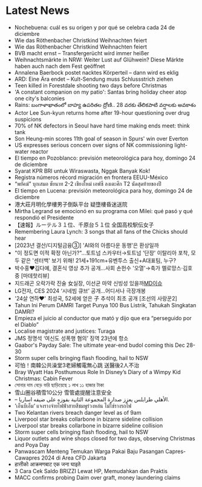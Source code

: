 # Latest News
-  Nochebuena: cuál es su origen y por qué se celebra cada 24 de diciembre
-  Wie das Röthenbacher Christkind Weihnachten feiert
-  Wie das Röthenbacher Christkind Weihnachten feiert
-  BVB macht ernst – Transfergerücht wird immer heißer
-  Weihnachtsmärkte in NRW: Weiter Lust auf Glühwein? Diese Märkte haben auch nach dem Fest geöffnet
-  Annalena Baerbock postet nacktes Körperteil – dann wird es eklig
-  ARD: Eine Ära endet – Kult-Sendung muss Schlussstrich ziehen
-  Teen killed in Forestdale shooting two days before Christmas
-  'A constant companion on my patio': Santas bring holiday cheer atop one city's balconies
-  Rains: బంగాళాఖాతంలో బాహ్య ఉపరితల ద్రోణి.. 28 వరకు తేలికపాటి వర్షాలకు అవకాశం
-  Actor Lee Sun-kyun returns home after 19-hour questioning over drug suspicions
-  70% of NK defectors in Seoul have hard time making ends meet: think tank
-  Son Heung-min scores 11th goal of season in Spurs' win over Everton
-  US expresses serious concern over signs of NK commissioning light-water reactor
-  El tiempo en Pozoblanco: previsión meteorológica para hoy, domingo 24 de diciembre
-  Syarat KPR BRI untuk Wiraswasta, Nggak Banyak Kok!
-  Registra números récord migración en frontera EEUU-México
-  “พยัคฆ์” บุกเสมอ ชัยนาท 2-2 เชียงใหม่ เอฟซี ลงเตะศึก T2 นัดสุดท้ายของปี
-  El tiempo en Lucena: previsión meteorológica para hoy, domingo 24 de diciembre
-  港大莊月明化學樓男子倒臥平台 疑墮樓昏迷送院
-  Mirtha Legrand se emocionó en su programa con Milei: qué pasó y qué respondió el Presidente
-  【速報】ルーテル３１位、千原台５１位 全国高校駅伝女子
-  Remembering Laura Lynch: 3 songs that all fans of the Chicks should hear
-  [2023년 결산/디지털금융③] 'AI와의 아름다운 동행'은 환상일까
-  "이 정도면 이적 확정 아닌가?"…토트넘 스카우터→토트넘 '단장' 이탈리아 포착, 모두 같은 '센터백' 보기 위해! 21세+191cm+유벤투스 출신+A대표팀, 누구?
-  박수홍♥김다예, 결혼식 영상 추가 공개…사회 손헌수 '오열'→축가 멜로망스·김호중 [마데핫리뷰]
-  지드래곤 오락가락 진술 女실장, 이선균 마약 신빙성 있을까[MD이슈](종합)
-  LG전자, CES 2024 ‘시네빔 큐브’ 공개…어디서나 극장개봉
-  '24살 연하♥' 최성국, 52세에 얻은 子 추석이 최초 공개 [조선의 사랑꾼2]
-  Tahun Ini Perum DAMRI Target Punya 100 Bus Listrik, Tahukah Singkatan DAMRI?
-  Empieza el juicio al conductor que mató y dijo que era “perseguido por el Diablo”
-  Localise magistrate and justices: Turaga
-  JMS 정명석 ‘여신도 성폭행 혐의’ 징역 23년에 항소
-  Gaabor's Payday Sale: The ultimate year-end budol coming this Dec 28-30
-  Storm super cells bringing flash flooding, hail to NSW
-  可怕！南韓公共澡堂3老婦觸電無心跳 送醫後2人不治
-  Bray Wyatt Has Posthumous Role In Disney’s Diary of a Wimpy Kid Christmas: Cabin Fever
-  সোনার দাম বেড়ে ভরি ছাড়িয়েছে ১ লাখ ১১ হাজার টাকা
-  雪山圈谷積雪10公分 雪管處提醒注意安全
-  – الأهلي طرابلس يعزز صدارة المجموعة الثانية بفوزه على ضيفه اساريا.
-  ’เอ็นบีเอ็ม‘ แจงรางจ่ายไฟฟ้าสายสีชมพูร่วงหล่น ไม่ใช่รางรถไฟ
-  Two Kelantan rivers breach danger level as of 9am
-  Liverpool star breaks collarbone in bizarre sideline collision
-  Liverpool star breaks collarbone in bizarre sideline collision
-  Storm super cells bringing flash flooding, hail to NSW
-  Liquor outlets and wine shops closed for two days, observing Christmas and Poya Day
-  Panwascam Menteng Temukan Warga Pakai Baju Pasangan Capres-Cawapres 2024 di Area CFD Jakarta
-  हात्तीको आक्रमणबाट एक जना घाइते
-  3 Cara Cek Saldo BRIZZI Lewat HP, Memudahkan dan Praktis
-  MACC confirms probing Daim over graft, money laundering claims
